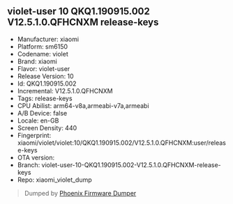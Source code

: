 ## violet-user 10 QKQ1.190915.002 V12.5.1.0.QFHCNXM release-keys
- Manufacturer: xiaomi
- Platform: sm6150
- Codename: violet
- Brand: xiaomi
- Flavor: violet-user
- Release Version: 10
- Id: QKQ1.190915.002
- Incremental: V12.5.1.0.QFHCNXM
- Tags: release-keys
- CPU Abilist: arm64-v8a,armeabi-v7a,armeabi
- A/B Device: false
- Locale: en-GB
- Screen Density: 440
- Fingerprint: xiaomi/violet/violet:10/QKQ1.190915.002/V12.5.1.0.QFHCNXM:user/release-keys
- OTA version: 
- Branch: violet-user-10-QKQ1.190915.002-V12.5.1.0.QFHCNXM-release-keys
- Repo: xiaomi_violet_dump


>Dumped by [Phoenix Firmware Dumper](https://github.com/DroidDumps/phoenix_firmware_dumper)
